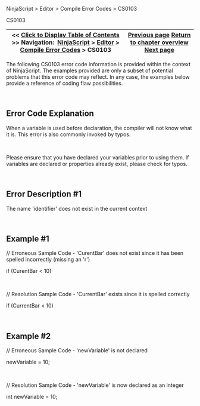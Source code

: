 ﻿


NinjaScript \> Editor \> Compile Error Codes \> CS0103






















CS0103







| \<\< [Click to Display Table of Contents](cs0103.md) \>\> **Navigation:**     [NinjaScript](ninjascript.md) \> [Editor](editor.md) \> [Compile Error Codes](compile_error_codes.md) \> CS0103 | [Previous page](cs0029.md) [Return to chapter overview](compile_error_codes.md) [Next page](cs0200.md) |
| --- | --- |











The following CS0103 error code information is provided within the context of NinjaScript. The examples provided are only a subset of potential problems that this error code may reflect. In any case, the examples below provide a reference of coding flaw possibilities.


 


## Error Code Explanation


When a variable is used before declaration, the compiler will not know what it is. This error is also commonly invoked by typos.


 


Please ensure that you have declared your variables prior to using them. If variables are declared or properties already exist, please check for typos.


 


## Error Description \#1 
The name 'identifier' does not exist in the current context


 


## Example \#1


// Erroneous Sample Code \- 'CurentBar' does not exist since it has been spelled incorrectly (missing an 'r')


if (CurentBar \< 10\)


 


// Resolution Sample Code \- 'CurrentBar' exists since it is spelled correctly


if (CurrentBar \< 10\)


 


## Example \#2


// Erroneous Sample Code \- 'newVariable' is not declared


newVariable \= 10; 


 


// Resolution Sample Code \- 'newVariable' is now declared as an integer


int newVariable \= 10; 








